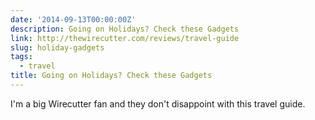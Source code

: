 ```yaml
---
date: '2014-09-13T00:00:00Z'
description: Going on Holidays? Check these Gadgets
link: http://thewirecutter.com/reviews/travel-guide
slug: holiday-gadgets
tags:
  - travel
title: Going on Holidays? Check these Gadgets
---
```


I'm a big Wirecutter fan and they don't disappoint with this travel guide.
